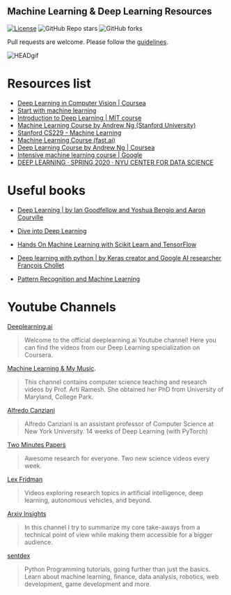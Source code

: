 ## Machine Learning & Deep Learning Resources

[![License](http://img.shields.io/:license-mit-blue.svg?style=flat-square)](http://badges.mit-license.org)
![GitHub Repo stars](https://img.shields.io/github/stars/madscientist98/Machine-Learning-Deep-Learning-Resources?style=social)
![GitHub forks](https://img.shields.io/github/forks/madscientist98/Machine-Learning-Deep-Learning-Resources?style=social)

Pull requests are welcome. Please follow the [guidelines](https://github.com/madscientist98/Machine-Learning-Deep-Learning-Resources/blob/master/contributing.md).

![HEADgif](https://cdn-images-1.medium.com/max/1000/1*WI43epHjl6I6FzBVPzvXAQ.gif)

# Resources list
- [Deep Learning in Computer Vision | Coursea](https://www.coursera.org/learn/deep-learning-in-computer-vision?action=enroll&authMode=login)
- [Start with machine learning ](https://machinelearningmastery.com/start-here/#lstm)
- [Introduction to Deep Learning | MIT course](http://introtodeeplearning.com/)
- [Machine Learning Course by Andrew Ng (Stanford University)](https://www.coursera.org/learn/machine-learning)
- [Stanford CS229 - Machine Learning](https://see.stanford.edu/Course/CS229)
- [Machine Learning Course (fast.ai)](https://www.fast.ai/)
- [Deep Learning Course by Andrew Ng | Coursea](https://www.coursera.org/specializations/deep-learning)
- [Intensive machine learning course | Google](https://developers.google.com/machine-learning/crash-course?hl=es-419)
- [DEEP LEARNING · SPRING 2020 · NYU CENTER FOR DATA SCIENCE](https://atcold.github.io/pytorch-Deep-Learning/)

# Useful books

- [Deep Learning | by Ian Goodfellow and Yoshua Bengio and Aaron Courville](https://www.deeplearningbook.org/)
- [Dive into Deep Learning](https://d2l.ai/?fbclid=IwAR3a8jTlOFtuj9WW781ApdFg1rA_61VLRz5fVTwOXVXcsfkZopmwNVM1Ae4)
- [Hands On Machine Learning with Scikit Learn and TensorFlow](https://github.com/yanshengjia/ml-road/blob/master/resources/Hands%20On%20Machine%20Learning%20with%20Scikit%20Learn%20and%20TensorFlow.pdf)
- [Deep learning with python | by Keras creator and Google AI researcher François Chollet](https://drive.google.com/file/d/1yZlVKotI9AUgTydcrPrdhnz7yWAfk8_d/view?usp=sharing)

- [Pattern Recognition and Machine Learning](https://www.google.com/url?sa=t&rct=j&q=&esrc=s&source=web&cd=&ved=2ahUKEwiT9LOSmMnrAhX9HrkGHX86Dy0QFjABegQIBBAB&url=http%3A%2F%2Fusers.isr.ist.utl.pt%2F~wurmd%2FLivros%2Fschool%2FBishop%2520-%2520Pattern%2520Recognition%2520And%2520Machine%2520Learning%2520-%2520Springer%2520%25202006.pdf&usg=AOvVaw2j0fMGPbFfpcwGzqELtiRU)



# Youtube Channels

[Deeplearning.ai](https://www.youtube.com/channel/UCcIXc5mJsHVYTZR1maL5l9w)
>Welcome to the official deeplearning.ai Youtube channel! Here you can find the videos from our Deep Learning specialization on Coursera. 

[Machine Learning & My Music](https://www.youtube.com/channel/UCt8HFaRhijEKuKY7qzvdA3A?fbclid=IwAR0oqewBqb4Y0uJTkcptrWTpfqT3EYYb0_R-vBaCqEznK2dwYNQav7HpZQk).  
>This channel contains computer science teaching and research videos by Prof. Arti Ramesh.  She obtained her PhD from University of Maryland, College Park.

[Alfredo Canziani](https://www.youtube.com/playlist?list=PLLHTzKZzVU9eaEyErdV26ikyolxOsz6mq)
>Alfredo Canziani is an assistant professor of Computer Science at New York University. 14 weeks of Deep Learning (with PyTorch) 

[Two Minutes Papers](https://www.youtube.com/channel/UCbfYPyITQ-7l4upoX8nvctg)
>Awesome research for everyone. Two new science videos every week.

[Lex Fridman](https://www.youtube.com/c/lexfridman/featured)
>Videos exploring research topics in artificial intelligence, deep learning, autonomous vehicles, and beyond.

[Arxiv Insights](https://www.youtube.com/c/ArxivInsights/featured)
>In this channel I try to summarize my core take-aways from a technical point of view while making them accessible for a bigger audience.

[sentdex](https://www.youtube.com/c/sentdex/featured)
>Python Programming tutorials, going further than just the basics. Learn about machine learning, finance, data analysis, robotics, web development, game development and more.  


